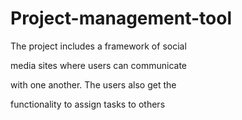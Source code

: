 # Project-management-tool
The project includes a framework of social

media sites where users can communicate

with one another. The users also get the

functionality to assign tasks to others
